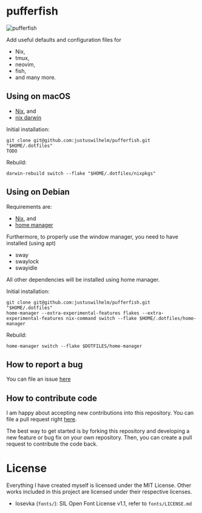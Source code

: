 # pufferfish

![pufferfish](docs/puffer.png)

Add useful defaults and configuration files for

- Nix,
- tmux,
- neovim,
- fish,
- and many more.

## Using on macOS

- [Nix](https://nixos.org/download#download-nix), and
- [nix darwin](https://github.com/LnL7/nix-darwin)

Initial installation:

```
git clone git@github.com:justuswilhelm/pufferfish.git "$HOME/.dotfiles"
TODO
```

Rebuild:

```
darwin-rebuild switch --flake "$HOME/.dotfiles/nixpkgs"
```

## Using on Debian

Requirements are:

- [Nix](https://nixos.org/download#download-nix), and
- [home manager](https://nix-community.github.io/home-manager/index.xhtml#sec-install-standalone)

Furthermore, to properly use the window manager, you need to have installed (using apt)

- sway
- swaylock
- swayidle

All other dependencies will be installed using home manager.

Initial installation:

```
git clone git@github.com:justuswilhelm/pufferfish.git "$HOME/.dotfiles"
home-manager --extra-experimental-features flakes --extra-experimental-features nix-command switch --flake $HOME/.dotfiles/home-manager
```

Rebuild:

```
home-manager switch --flake $DOTFILES/home-manager
```

## How to report a bug

You can file an issue
[here](https://github.com/justuswilhelm/pufferfish/issues/new)

## How to contribute code

I am happy about accepting new contributions into this repository. You can file
a pull request right
[here](https://github.com/justuswilhelm/pufferfish/compare).

The best way to get started is by forking this repository and developing a new
feature or bug fix on your own repository. Then, you can create a pull request
to contribute the code back.

# License

Everything I have created myself is licensed under the MIT License. Other works
included in this project are licensed under their respective licenses.

- Iosevka (`fonts/`): SIL Open Font License v1.1, refer to `fonts/LICENSE.md`
